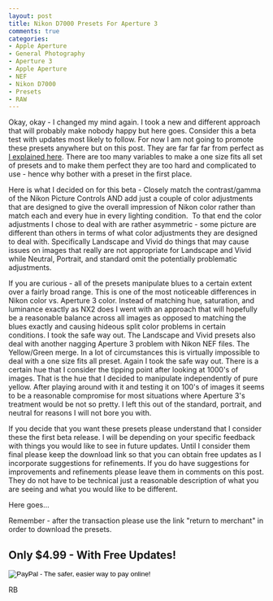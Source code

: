 ```yaml
---
layout: post
title: Nikon D7000 Presets For Aperture 3
comments: true
categories:
- Apple Aperture
- General Photography
- Aperture 3
- Apple Aperture
- NEF
- Nikon D7000
- Presets
- RAW
---
```

Okay, okay - I changed my mind again. I took a new and different approach that will probably make nobody happy but here goes. Consider this a beta test with updates most likely to follow. For now I am not going to promote these presets anywhere but on this post. They are far far far from perfect as <a href="http://photo.rwboyer.com/2011/11/04/aperture-3-nikon-d7000-presets-the-saga-continues/">I explained here</a>. There are too many variables to make a one size fits all set of presets and to make them perfect they are too hard and complicated to use - hence why bother with a preset in the first place.

Here is what I decided on for this beta - Closely match the contrast/gamma of the Nikon Picture Controls AND add just a couple of color adjustments that are designed to give the overall impression of Nikon color rather than match each and every hue in every lighting condition.  To that end the color adjustments I chose to deal with are rather asymmetric - some picture are different than others in terms of what color adjustments they are designed to deal with. Specifically Landscape and Vivid do things that may cause issues on images that really are not appropriate for Landscape and Vivid while Neutral, Portrait, and standard omit the potentially problematic adjustments.

If you are curious - all of the presets manipulate blues to a certain extent over a fairly broad range. This is one of the most noticeable differences in Nikon color vs. Aperture 3 color. Instead of matching hue, saturation, and luminance exactly as NX2 does I went with an approach that will hopefully be a reasonable balance across all images as opposed to matching the blues exactly and causing hideous split color problems in certain conditions. I took the safe way out. The Landscape and Vivid presets also deal with another nagging Aperture 3 problem with Nikon NEF files. The Yellow/Green merge. In a lot of circumstances this is virtually impossible to deal with a one size fits all preset. Again I took the safe way out. There is a certain hue that I consider the tipping point after looking at 1000's of images. That is the hue that I decided to manipulate independently of pure yellow. After playing around with it and testing it on 100's of images it seems to be a reasonable compromise for most situations where Aperture 3's treatment would be not so pretty. I left this out of the standard, portrait, and neutral for reasons I will not bore you with.

If you decide that you want these presets please understand that I consider these the first beta release. I will be depending on your specific feedback with things you would like to see in future updates. Until I consider them final please keep the download link so that you can obtain free updates as I incorporate suggestions for refinements. If you do have suggestions for improvements and refinements please leave them in comments on this post. They do not have to be technical just a reasonable description of what you are seeing and what you would like to be different.

Here goes...

Remember - after the transaction please use the link "return to merchant" in order to download the presets.
<h2>Only $4.99 - With Free Updates!</h2>
<form action="https://www.paypal.com/cgi-bin/webscr" method="post"> <input name="cmd" type="hidden" value="_s-xclick" /> <input name="hosted_button_id" type="hidden" value="447BGCUXRWBC2" /> <input alt="PayPal - The safer, easier way to pay online!" name="submit" src="https://www.paypalobjects.com/en_US/i/btn/btn_buynowCC_LG.gif" type="image" /><img src="https://www.paypalobjects.com/en_US/i/scr/pixel.gif" border="0" alt="" width="1" height="1" />

</form>RB